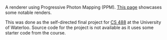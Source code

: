 A renderer using Progressive Photon Mapping (PPM). [This page](https://umutcanemre.github.io/my-chlorinated-nightmare/) showcases some notable renders.

This was done as the self-directed final project for [CS 488](https://student.cs.uwaterloo.ca/~cs488/Spring2024/) at the University of Waterloo. Source code for the project is not available as it uses some starter code from the course.